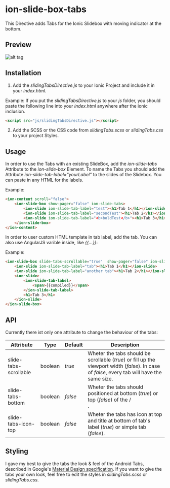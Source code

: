 # ion-slide-box-tabs
This Directive adds Tabs for the Ionic Slidebox with moving indicator at the bottom.

## Preview

![alt tag](/example/img/slideTabs.gif)

## Installation

1. Add the *slidingTabsDirective.js* to your Ionic Project and include it in your *index.html*.

  Example:
  If you put the *slidingTabsDirective.js* to your *js* folder, you should paste the following line into your *index.html* anywhere after the ionic inclusion.

  ```html
  <script src="js/slidingTabsDirective.js"></script>
  ```

2. Add the SCSS or the CSS code from *slidingTabs.scss* or *slidingTabs.css* to your project Styles.

## Usage

In order to use the Tabs with an existing SlideBox, add the *ion-slide-tabs* Attribute to the *ion-slide-box* Element.
To name the Tabs you should add the Attribute *ion-slide-tab-label="yourLabel"* to the slides of the Slidebox. You can paste in any HTML for the labels.

Example:
```html
<ion-content scroll="false">
    <ion-slide-box show-pager="false" ion-slide-tabs>
        <ion-slide ion-slide-tab-label="test"><h1>Tab 1</h1></ion-slide>
        <ion-slide ion-slide-tab-label="secondTest"><h1>Tab 2</h1></ion-slide>
        <ion-slide ion-slide-tab-label="<b>boldTest</b>"><h1>Tab 3</h1></ion-slide>
    </ion-slide-box>
</ion-content>
```

In order to user custom HTML template in tab label, add the *<ion-slide-tab-label>* tab. You can also use AngularJS varible inside, like *{{...}}*:

Example:
```html
<ion-slide-box slide-tabs-scrollable="true"  show-pager="false" ion-slide-tabs>
    <ion-slide ion-slide-tab-label="tab"><h1>Tab 1</h1></ion-slide>
    <ion-slide ion-slide-tab-label="another tab"><h1>Tab 2</h1></ion-slide>
    <ion-slide>
        <ion-slide-tab-label>
            <span>{{compiled}}</span>
        </ion-slide-tab-label>
        <h1>Tab 3</h1>
    </ion-slide>
</ion-slide-box>
```


## API
Currently there ist only one attribute to change the behaviour of the tabs:


|Attribute|Type|Default|Description
|-----------|------|-------------|---------|
| slide-tabs-scrollable | boolean | *true* | Wheter the tabs should be scrollable (*true*) or fill up the viewport width (*false*). In case of *false*, every tab will have the same size.
| slide-tabs-bottom | boolean | *false* | Wheter the tabs should positioned at bottom (*true*) or top (*false*) of the *<ion-content>*/*<div>*.
| slide-tabs-icon-top | boolean | *false* | Wheter the tabs has icon at top and title at bottom of tab's label (*true*) or simple tab (*false*).


## Styling
I gave my best to give the tabs the look & feel of the Android Tabs, described in Google's [Material Design specification](http://www.google.com/design/spec/components/tabs.html).
If you want to give the tabs your own look, feel free to edit the styles in *slidingTabs.scss* or *slidingTabs.css*.
